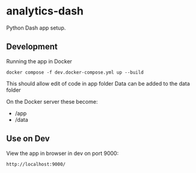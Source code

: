 # analytics-dash

Python Dash app setup. 

## Development 
Running the app in Docker

`docker compose -f dev.docker-compose.yml up --build`

This should allow edit of code in app folder
Data can be added to the data folder

On the Docker server these become:  

- /app  
- /data  

## Use on Dev
View the app in browser in dev on port 9000:  

`http://localhost:9000/`


[//]: # (docker build -t analytics . )

[//]: # (docker run -p 9000:9000 analytics)